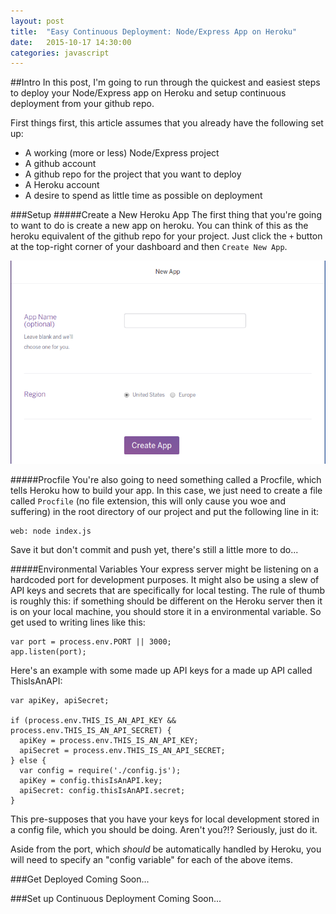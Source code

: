 ```yaml
---
layout: post
title:  "Easy Continuous Deployment: Node/Express App on Heroku"
date:   2015-10-17 14:30:00
categories: javascript
---
```


##Intro
In this post, I'm going to run through the quickest and easiest steps to deploy your Node/Express app on Heroku and setup continuous deployment from your github repo.

First things first, this article assumes that you already have the following set up:
- A working (more or less) Node/Express project
- A github account
- A github repo for the project that you want to deploy
- A Heroku account
- A desire to spend as little time as possible on deployment


###Setup
#####Create a New Heroku App
The first thing that you're going to want to do is create a new app on heroku. You can think of this as the heroku equivalent of the github repo for your project. Just click the `+` button at the top-right corner of your dashboard and then `Create New App`.

![Alt text](../assets/images/heroku-new-app.png)

#####Procfile
You're also going to need something called a Procfile, which tells Heroku how to build your app. In this case, we just need to create a file called `Procfile` (no file extension, this will only cause you woe and suffering) in the root directory of our project and put the following line in it:
  
    web: node index.js

Save it but don't commit and push yet, there's still a little more to do...

#####Environmental Variables
Your express server might be listening on a hardcoded port for development purposes. It might also be using a slew of API keys and secrets that are specifically for local testing. The rule of thumb is roughly this: if something should be different on the Heroku server then it is on your local machine, you should store it in a environmental variable. So get used to writing lines like this:

    var port = process.env.PORT || 3000;
    app.listen(port);

Here's an example with some made up API keys for a made up API called ThisIsAnAPI:
    
    var apiKey, apiSecret;

    if (process.env.THIS_IS_AN_API_KEY && process.env.THIS_IS_AN_API_SECRET) {
      apiKey = process.env.THIS_IS_AN_API_KEY;
      apiSecret = process.env.THIS_IS_AN_API_SECRET;
    } else {
      var config = require('./config.js');
      apiKey = config.thisIsAnAPI.key;
      apiSecret: config.thisIsAnAPI.secret;
    }

This pre-supposes that you have your keys for local development stored in a config file, which you should be doing. Aren't you?!? Seriously, just do it.

Aside from the port, which _should_ be automatically handled by Heroku, you will need to specify an "config variable" for each of the above items.

###Get Deployed
Coming Soon...

###Set up Continuous Deployment
Coming Soon...
